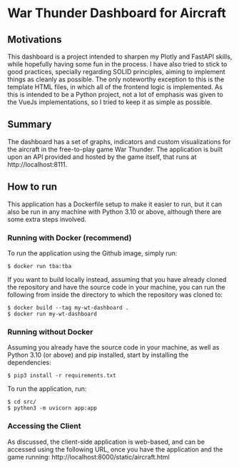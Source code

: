 # War Thunder Dashboard for Aircraft

## Motivations

This dashboard is a project intended to sharpen my Plotly and FastAPI skills, while 
hopefully having some fun in the process. I have also tried to stick to good practices, specially regarding SOLID principles, aiming to implement things as cleanly as possible. The only noteworthy exception to this is the template HTML files, in which all of the frontend logic is implemented. As this is intended to be a Python project, not a lot of emphasis was given to the VueJs implementations, so I tried to keep it as simple as possible.

## Summary

The dashboard has a set of graphs, indicators and custom visualizations for the aircraft in the free-to-play game War Thunder. The application is built upon an API provided and hosted by the game itself, that runs at http://localhost:8111.

## How to run

This application has a Dockerfile setup to make it easier to run, but it can also be run in any machine with Python 3.10 or above, although there are some extra steps involved.

### Running with Docker (recommend)

To run the application using the Github image, simply run:

```shell
$ docker run tba:tba
```

If you want to build locally instead, assuming that you have already cloned the repository and have the
source code in your machine, you can run the following from inside the directory to which the repository was cloned to:

```shell
$ docker build --tag my-wt-dashboard .
$ docker run my-wt-dashboard
```

### Running without Docker

Assuming you already have the source code in your machine, as well as Python 3.10 (or above) and pip installed, start by installing the dependencies:

```shell
$ pip3 install -r requirements.txt
```

To run the application, run:

```shell
$ cd src/
$ python3 -m uvicorn app:app
```

### Accessing the Client

As discussed, the client-side application is web-based, and can be accessed using the following URL, once you have the application and the game running: http://localhost:8000/static/aircraft.html
